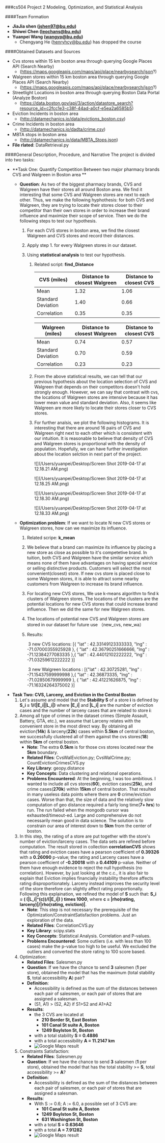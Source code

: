 ###cs504 Project 2 Modeling, Optimization, and Statistical Analysis

####Team Formation
- **JiaJia shen (jshen97@bu.edu)**
- **Shiwei Chen (leochans@bu.edu)**
- **Yuanpei Wang (wangyp@bu.edu)**
    - Chengyang He (henryhcy@bu.edu) has dropped the course

####Obtained Datasets and Sources
- Cvs stores within 15 km boston area through querying Google Places API (Search Nearby) 
    - (https://maps.googleapis.com/maps/api/place/nearbysearch/json?)
- Walgreen stores within 15 km boston area through querying Google Places API (Search Nearby)
    - (https://maps.googleapis.com/maps/api/place/nearbysearch/json?)
- Streetlight Locations in boston area through querying Boston Data Portal (Analyze Boston)
    - (https://data.boston.gov/api/3/action/datastore_search?resource_id=c2fcc1e3-c38f-44ad-a0cf-e5ea2a6585b5)
- Eviction Incidents in boston area
    - (http://datamechanics.io/data/evictions_boston.csv)
- Crime Incidents in boston area
    - (http://datamechanics.io/dadta/crime.csv)
- MBTA stops in boston area
    - (http://datamechanics.io/data/MBTA_Stops.json)
- **File rlated**: DataRetrieval.py
  
####General Description, Procedure, and Narrative
The project is divided into two tasks:
- **Task One: Quantify Competition Between two major pharmacy brands CVS and Walgreen in Boston area **

    - **Question**: As two of the biggest pharmacy brands, CVS and Walgreen have their stores all around Boston area. We find it interesting that some CVS and Walgreen stores are next to each other. Thus, we make the following hyphothesis: for both CVS and Walgreen, they are trying to locate their stores closer to their competitor than their own stores in order to increase their brand influence and maximize their scope of service. Then we do the following steps to test our hypothesis.

        1. For each CVS stores in boston area, we find the closest Walgreen and CVS stores and record their distances.

        2. Apply step 1. for every Walgreen stores in our dataset. 

        3. Using **statistical analysis** to test our hypothesis.

           

           1. Related script: **find_Distance**

              | CVS (miles)        | Distance to closest Walgreen | Distance to closest CVS |
              | ------------------ | ---------------------------- | ----------------------- |
              | Mean               | 1.32                         | 1.06                    |
              | Standard Deviation | 1.40                         | 0.66                    |
              | Correlation        | 0.35                         | 0.35                    |

              | Walgreen (miles)   | Distance to closest Walgreen | Distance to closest CVS |
              | ------------------ | ---------------------------- | ----------------------- |
              | Mean               | 0.74                         | 0.57                    |
              | Standard Deviation | 0.70                         | 0.59                    |
              | Correlation        | 0.23                         | 0.23                    |

           2. From the above statistical results, we can tell that our previous hypothesis about the location selection of CVS and Walgreen that depends on their competitors doesn't hold strongly enough. However, we can say that contrast with cvs, the locations of Walgreen stores are intensive because it has lower mean value and standard deviation. Also, it seems like Walgreen are more likely to locate their stores closer to CVS stores. 

           3. For further analsis, we plot the following histograms. It is interesting that there are around 16 pairs of CVS and Walgreen right next to each other which is consistent with our intuition.   It is reasonable to believe that density of CVS and Walgreen stores is proportional with the density of population. Hopefully, we can have further investigation about the location selction in next part of the project. 

               ![](/Users/yuanpei/Desktop/Screen Shot 2019-04-17 at 12.18.21 AM.png)

               ![](/Users/yuanpei/Desktop/Screen Shot 2019-04-17 at 12.18.25 AM.png)

               ![](/Users/yuanpei/Desktop/Screen Shot 2019-04-17 at 12.18.30 AM.png)

               ![](/Users/yuanpei/Desktop/Screen Shot 2019-04-17 at 12.18.33 AM.png)

               

               

    - **Optimization problem**: If we want to locate N new CVS stores or Walgreen stores, how can we maximize its influence.

        1. Related scripe: **k_mean**

        2. We believe that a brand can maximize its influence by placing a new store as close as possible to it's competetive brand. In tuition, both CVS and Walgreen have the similar service which means none of them have advantages on having special service or selling distinctive products. Customers will select the most convenient(closest) store. If new cvs store is placed close to some Walgreen stores, it is able to attract some nearby customers from Walgreen to increase its brand influence.

        3. For locating new CVS stores, We use k-means algorithm to find k clusters of Walgreen stores. The locations of the clusters are the potential locations for new CVS stores that could increase brand influence. Then we did the same for new Walgreen stores.

        4. The locations of potential new CVS and Walgreen stores are stored in our dataset for future use （new_cvs, new_wa）

        5. Results: 

            ​		3 new CVS locations: [{ "lat" : 42.33149123333333, "lng" : -71.07000355925928 }, { "lat" : 42.36790251666666, "lng" : -71.12384277083335 },{ "lat" : 42.44012102222222, "lng" : -71.03259612222222 }]

            ​		3 new Walgreen locations : [{"lat" : 42.30725281, "lng" : -71.15437599999998 },{ "lat" : 42.36873335, "lng" : -71.02850679999999 }, { "lat" : 42.41221626875, "lng" : -71.16324264375002 }]
* **Task Two: CVS, Larceny, and Eviction in the Central Boston**
    1. Let's assume and model that the **Stability S** of a store **i** is defined by **S_i = 1/(|E_i||L_i|)** where **|E_i|** and **|L_i|** are the number of eviction cases and the number of larceny cases that are related to store **i**:
    2. Among all type of crimes in the dataset crimes (Simple Assault, Battery, GTA, etc.), we assume that Larceny relates with the convenient store in the most direct way. By obtaining all eviction(**14k**) & larceny(**22k**) cases within **5.5km** of central boston, we successfully clustered all of them against the cvs stores(**18**) within **5km** of central boston.
        - **Note**: The extra **0.5km** is for those cvs stores located near the **5km** boundary.  
        - **Related Files**: CvsWalEviction.py; CvsWalCrime.py; CountEvictionCrimesCVS.py
        - **Key Library**: geopy.distance
        - **Key Concepts**: Data clustering and relational operations.
        - **Problems Encountered**: At the beginning, I was too ambitious. I wanted to include all cvs stores(**60**), eviction cases(**25k**), and crime cases(**270k**) within **15km** of central boston. That resulted in many useless data points where there are **0** crime/eviction cases. Worse than that, the size of data and the relatively slow computation of geo distance required a fairly long time(**7+ hrs**) to run. The run failed when the mongodb cursor was exhausted/timeout-ed. Large and comprehensive do not necessarily mean good in data science. The solution is to constrain our area of interest down to **5km** from the center of boston.
    3. In this step, the rating of a store are put together with the store's number of eviction/larceny cases. The data sets are refined before computation. The result stored in collection **correlationCVS** shows that rating and eviction cases have a pearson coefficient of **0.39326** with a **0.26090** p-value; the rating and Larceny cases have a pearson coefficient of **-0.20018** with a **0.44109** p-value. Neither of them have enough evidence to reject the null hypothesis (no correlation). However, by just looking at the c.c., it is also fair to explain that Eviction implies financially instability therefore affects rating disproportionately. Larceny instead improves the security level of the store therefore can slightly affect rating proportionally. Following this explaination, we refined the model of **S** such that: **S_i = ( (|L_i|^(c))/(|E_i|) ) times 1000**, where **c = |rho(rating, larceny)|/|rho(rating, eviction)|**.
        - **Note**: This step is not necessary the prerequisite of the Optimization/ConstraintSatisfaction problems. Just an exploration of the data.
        - **Related Files**: CorrelationCVS.py
        - **Key Library**: scipy.stats
        - **Key Concepts**: Statistical Analysis. Correlation and P-values.
        - **Problems Encountered**: Some outliers (i.e. with less than 100 cases) make the p-value too high to be useful. We excluded the outliers and converted the store rating to 100 score based. 
    4. Optimization: 
        - **Related Files**: Salesmen.py
        - **Question**: If we have the chance to send **3** salesmen (**1** per store), obtained the model that has the maximum (total stability **S**, total accessibility **A**) pair?
        - **Definition**: 
            - Accessibility is defined as the sum of the distances between each pair of salesmen, or each pair of stores that are assigned a salesman.
            - (S1, A1) > (S2, A2) if S1>S2 and A1>A2
        - **Results**: 
            - the 3 CVS are located at 
                - **210 Border St, East Boston**
                - **101 Canal St suite A, Boston**
                - **1249 Boylston St, Boston**
            - with a total stability **S =  0.4886**
            - with a total accessibility **A = 11.2147 km**
            - ![Google Maps result](Project2%20result.JPG)
    5. Constraints Satisfaction:
        - **Related Files**: Salesmen.py
        - **Question**: If we have the chance to send **3** salesmen (**1** per store), obtained the model that has the total stability >= **S**, total accessibility >= **A**?
        - **Definition**: 
            - Accessibility is defined as the sum of the distances between each pair of salesmen, or each pair of stores that are assigned a salesman.
        - **Results**:
            - With S := 0.6; A := 6.0, a possible set of 3 CVS are:
                - **101 Canal St suite A, Boston**
                - **1249 Boylston St, Boston**
                - **631 Washington St, Boston**
            - with a total **S = 0.63646**
            - with a total **A = 7.91282**
            - ![Google Maps result](Project2%20resultz3.JPG)
